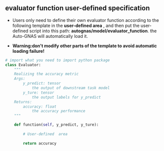 ## evaluator function user-defined specification

- Users only need to define their own evaluator function according to the following template in the **user-defined area** , and then put the user-defined script into this path: **autognas/model/evaluator_function**. the Auto-GNAS will automatically load it. 

- **Warning:don't modify other parts of the template to avoid automatic loading failure!**

```python
# import what you need to import python package
class Evaluator:
    """
    Realizing the accuracy metric
    Args:
        y_predict: tensor
            the output of downstream task model
        y_ture: tensor
            the output labels for y_predict
    Returns:
        accuracy: float
            the accuracy performance
    """

    def function(self, y_predict, y_ture):
        
        # User-defined  area
       
        return accuracy
```
